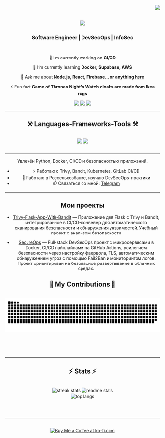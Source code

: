 <img align="right" src="![visitors](https://visitor-badge.laobi.icu/badge?page_id=z4ng1ew.z4ng1ew)" />

<h1 align="center">
    <img src="https://readme-typing-svg.herokuapp.com/?font=Righteous&size=35&center=true&vCenter=true&width=500&height=70&duration=4000&lines=Hi+There!+👋;" />
</h1>

<h3 align="center">Software Engineer | DevSecOps | InfoSec</h3>


<br/>

<div align="center">
 
 🔭 I’m currently working on **CI/CD**
 
 🌱 I’m currently learning **Docker, Supabase, AWS**

💬 Ask me about **Node.js, React, Firebase... or anything [here](https://github.com/salesp07/salesp07/issues)**

⚡ Fun fact **Game of Thrones Night's Watch cloaks are made from Ikea rugs**

 </div>
 
<div align="center"> 
  <a href="mailto:pedro.sales.muniz@gmail.com">
    <img src="https://img.shields.io/badge/Gmail-333333?style=for-the-badge&logo=gmail&logoColor=red" />
  </a>
  <a href="https://linkedin.com/in/pedro-sales-muniz" target="_blank">
    <img src="https://img.shields.io/badge/LinkedIn-0077B5?style=for-the-badge&logo=linkedin&logoColor=white" target="_blank" />
  </a>
  <a href="https://salesp07.github.io" target="_blank">
     <img src="https://img.shields.io/badge/Portfolio-FF5722?style=for-the-badge&logo=todoist&logoColor=white" target="_blank" /> <!-- sqlite, safari, google-chrome are other good icon options -->
  </a>
</div>

 <hr/>
 
<h2 align="center">⚒️ Languages-Frameworks-Tools ⚒️</h2>
<br/>
<div align="center">
    <img src="https://skillicons.dev/icons?i=react,bootstrap,mui,html,css,vscode,github,figma,tailwind,git,r" />
    <img src="https://skillicons.dev/icons?i=nodejs,python,javascript,typescript,express,firebase,mongodb,c,java,nextjs,mysql,flask" /><br>
</div>

<br/>
<hr/>






<div align="center">

Увлечён Python, Docker, CI/CD и безопасностью приложений.

- ⚡ Работаю с Trivy, Bandit, Kubernetes, GitLab CI/CD  
- 💼 Работаю в Россельхозбанке, изучаю DevSecOps-практики  
- 📫 Связаться со мной: [Telegram](https://t.me/z4ng1ew)

---

## Мои проекты

- [Trivy-Flask-App-With-Bandit](https://github.com/z4ng1ew/Trivy-Flask-App-With-Bandit) — Приложение для Flask с Trivy и Bandit, интегрированное в CI/CD-конвейер для автоматического сканирования безопасности и обнаружения уязвимостей. Учебный проект с анализом безопасности

- [SecureOps](https://github.com/z4ng1ew/SecureOps) — Full-stack DevSecOps проект с микросервисами в Docker, CI/CD пайплайнами на GitHub Actions, усилением безопасности через настройку фаервола, TLS, автоматическим обнаружением угроз с помощью Fail2Ban и мониторингом логов. Проект ориентирован на безопасное развертывание в облачных средах.

</div>











<div align="center">
  <h2>🐍 My Contributions 🐍</h2>
  <br>
  <img alt="snake eating my contributions" src="https://raw.githubusercontent.com/salesp07/salesp07/output/github-contribution-grid-snake.svg" />
  
  <br/><br/><br/>
</div>

<hr/>

<h2 align="center">⚡ Stats ⚡</h2>
<br>
<div align=center>
  <img width=390 src="https://github-readme-streak-stats-salesp07.vercel.app/?user=salesp07&count_private=true&theme=react&border_radius=10" alt="streak stats"/>
  <img width=390 src="https://github-readme-stats-salesp07.vercel.app/api?username=salesp07&count_private=true&show_icons=true&theme=react&rank_icon=github&border_radius=10" alt="readme stats" />
  <br/>
  <img width=325 align="center" src="https://github-readme-stats-salesp07.vercel.app/api/top-langs/?username=salesp07&hide=HTML&langs_count=8&layout=compact&theme=react&border_radius=10&size_weight=0.5&count_weight=0.5&exclude_repo=github-readme-stats" alt="top langs" />
</div>

<br/><br/>

<hr/>

<br/>

<div align="center">
<a href='https://ko-fi.com/V7V4RAK9C' target='_blank'><img height='64' style='border:0px;height:64px;' src='https://storage.ko-fi.com/cdn/kofi1.png?v=3' border='0' alt='Buy Me a Coffee at ko-fi.com' /></a>
</div>

<br/>
